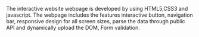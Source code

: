 The interactive website webpage is developed by using HTML5,CSS3 and javascript. The webpage includes the features interactive button, navigation bar, responsive design for all screen sizes, parse the data through public API and dynamically upload the DOM, Form validation.
